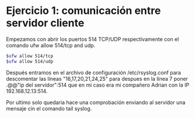 # Ejercicio 1: comunicación entre servidor cliente

Empezamos con abrir los puertos 514 TCP/UDP respectivamente con el comando ufw allow 514/tcp and udp.

```bash
$ufw allow 514/tcp
$ufw allow 514/udp
```

Después entramos en el archivo de configuración /etc/rsyslog.conf para descomentar las líneas "16,17,20,21,24,25" para despues en la línea 7 poner *.*@@"ip del servidor":514 que en mi caso era mi compañero Adrian con la IP 192.168.12.13:514.

Por ultimo solo quedaria hace una comprobación enviando al servidor una mensaje cin el comando tail syslog.



